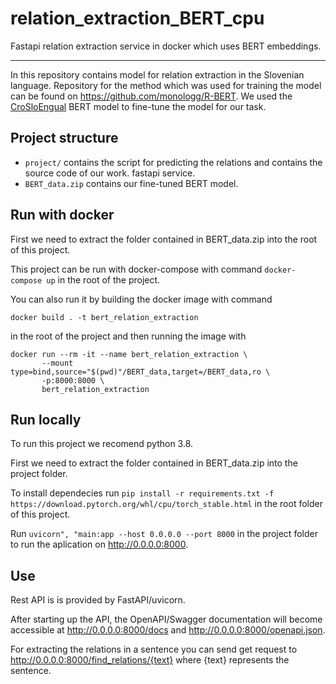 # relation_extraction_BERT_cpu
Fastapi relation extraction service in docker which uses BERT embeddings.

---

In this repository contains model for relation extraction in the Slovenian language. Repository for the method which was used for training the model
can be found on https://github.com/monologg/R-BERT. We used the [CroSloEngual](https://huggingface.co/EMBEDDIA/crosloengual-bert) BERT model to fine-tune the
model for our task.

## Project structure

- `project/` contains the script for predicting the relations and contains the source code of our work. fastapi service.
- `BERT_data.zip` contains our fine-tuned BERT model.


## Run with docker

First we need to extract the folder contained in BERT_data.zip into the root of this project.

This project can be run with docker-compose with command `docker-compose up` in the root of the project.

You can also run it by building the docker image with command 

`docker build . -t bert_relation_extraction`

 in the root of the project and then running the image with
 
 ```
 docker run --rm -it --name bert_relation_extraction \
        --mount type=bind,source="$(pwd)"/BERT_data,target=/BERT_data,ro \
        -p:8000:8000 \
        bert_relation_extraction
  ```
 
 
 ## Run locally
 
 To run this project we recomend python 3.8.
 
 First we need to extract the folder contained in BERT_data.zip into the project folder.
 
 To install dependecies run `pip install -r requirements.txt -f https://download.pytorch.org/whl/cpu/torch_stable.html` in the root folder of this project.
 
 Run `uvicorn", "main:app --host 0.0.0.0 --port 8000` in the project folder to run the aplication on http://0.0.0.0:8000.
 
 ## Use
 
 Rest API is is provided by FastAPI/uvicorn.
 
 After starting up the API, the OpenAPI/Swagger documentation will become accessible at http://0.0.0.0:8000/docs and http://0.0.0.0:8000/openapi.json.
 
 For extracting the relations in a sentence you can send get request to http://0.0.0.0:8000/find_relations/{text} where {text} represents the sentence.


 
